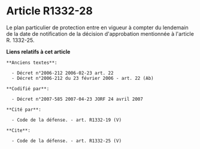 # Article R1332-28

Le plan particulier de protection entre en vigueur à compter du lendemain de la date de notification de la décision
d'approbation mentionnée à l'article R. 1332-25.

**Liens relatifs à cet article**

	**Anciens textes**:

	  - Décret n°2006-212 2006-02-23 art. 22
	  - Décret n°2006-212 du 23 février 2006 - art. 22 (Ab)

	**Codifié par**:

	  - Décret n°2007-585 2007-04-23 JORF 24 avril 2007

	**Cité par**:

	  - Code de la défense. - art. R1332-19 (V)

	**Cite**:

	  - Code de la défense. - art. R1332-25 (V)

